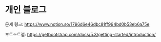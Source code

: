 # 개인 블로그

문제 링크: https://www.notion.so/1796d6e46dbc81ff994bd0b53eb6a75e

부트스트랩: https://getbootstrap.com/docs/5.3/getting-started/introduction/